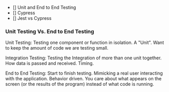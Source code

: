 

- [] Unit and End to End Testing
- [] Cypress
- [] Jest vs Cypress

### Unit Testing Vs. End to End Testing
Unit Testing: Testing one component or function in isolation. A "Unit". Want to keep the amount of code we are testing small.

Integration Testing: Testing the Integration of more than one unit together. How data is passed and received. Timing.

End to End Testing: Start to finish testing. Mimicking a real user interacting with the application. Behavior driven. You care about what appears on the screen (or the results of the program) instead of what code is running.